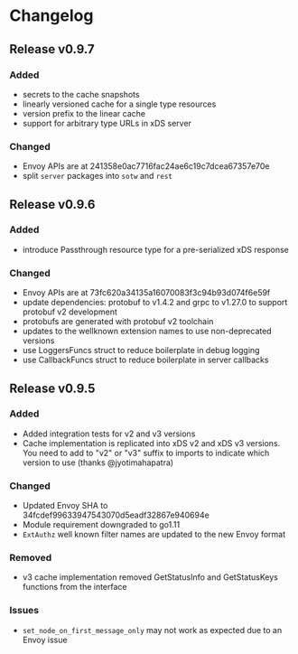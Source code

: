 # Changelog

## Release v0.9.7

### Added

- secrets to the cache snapshots
- linearly versioned cache for a single type resources
- version prefix to the linear cache
- support for arbitrary type URLs in xDS server

### Changed

- Envoy APIs are at 241358e0ac7716fac24ae6c19c7dcea67357e70e
- split `server` packages into `sotw` and `rest`

## Release v0.9.6

### Added

- introduce Passthrough resource type for a pre-serialized xDS response

### Changed

- Envoy APIs are at 73fc620a34135a16070083f3c94b93d074f6e59f
- update dependencies: protobuf to v1.4.2 and grpc to v1.27.0 to support protobuf v2 development
- protobufs are generated with protobuf v2 toolchain
- updates to the wellknown extension names to use non-deprecated versions
- use LoggersFuncs struct to reduce boilerplate in debug logging
- use CallbackFuncs struct to reduce boilerplate in server callbacks

## Release v0.9.5

### Added

- Added integration tests for v2 and v3 versions
- Cache implementation is replicated into xDS v2 and xDS v3 versions. You need to add to "v2" or "v3" suffix to imports to indicate which version to use (thanks @jyotimahapatra)

### Changed 

- Updated Envoy SHA to 34fcdef99633947543070d5eadf32867e940694e
- Module requirement downgraded to go1.11
- `ExtAuthz` well known filter names are updated to the new Envoy format

### Removed

- v3 cache implementation removed GetStatusInfo and GetStatusKeys functions from the interface

### Issues

- `set_node_on_first_message_only` may not work as expected due to an Envoy issue
